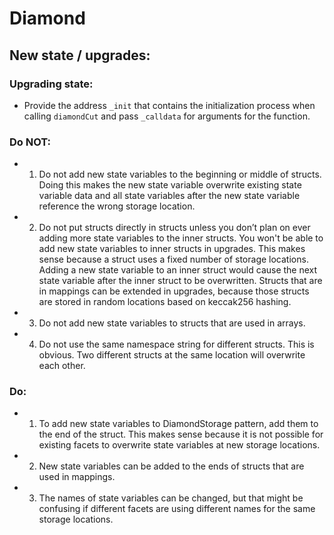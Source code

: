 # Diamond

## New state / upgrades:

### Upgrading state:

-    Provide the address `_init` that contains the initialization process when calling `diamondCut` and pass `_calldata` for arguments for the function.

### Do NOT:

-   1. Do not add new state variables to the beginning or middle of structs. Doing this makes the new state variable overwrite existing state variable data and all state variables after the new state variable reference the wrong storage location.

-   2. Do not put structs directly in structs unless you don’t plan on ever adding more state variables to the inner structs. You won't be able to add new state variables to inner structs in upgrades. This makes sense because a struct uses a fixed number of storage locations. Adding a new state variable to an inner struct would cause the next state variable after the inner struct to be overwritten. Structs that are in mappings can be extended in upgrades, because those structs are stored in random locations based on keccak256 hashing.

-   3. Do not add new state variables to structs that are used in arrays.

-   4. Do not use the same namespace string for different structs. This is obvious. Two different structs at the same location will overwrite each other.

### Do:

-   1. To add new state variables to DiamondStorage pattern, add them to the end of the struct. This makes sense because it is not possible for existing facets to overwrite state variables at new storage locations.

-   2. New state variables can be added to the ends of structs that are used in mappings.

-   3. The names of state variables can be changed, but that might be confusing if different facets are using different names for the same storage locations.
